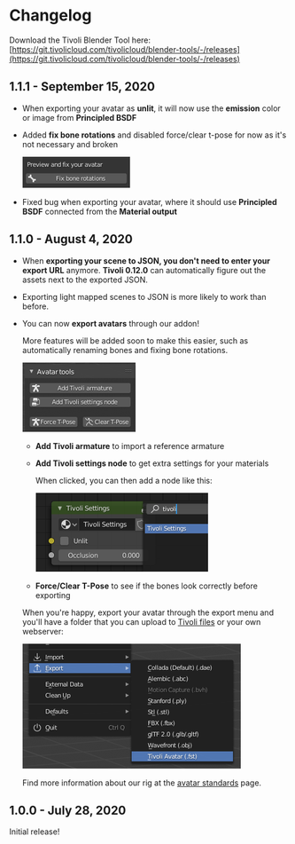# Changelog

Download the Tivoli Blender Tool here:
<br>
[https://git.tivolicloud.com/tivolicloud/blender-tools/-/releases](https://git.tivolicloud.com/tivolicloud/blender-tools/-/releases)

## 1.1.1 - September 15, 2020

-   When exporting your avatar as **unlit**, it will now use the **emission** color or image from **Principled BSDF**

-   Added **fix bone rotations** and disabled force/clear t-pose for now as it's not necessary and broken

    ![Fix bone rotations](changelog/fix-bone-rotations.png)

-   Fixed bug when exporting your avatar, where it should use **Principled BSDF** connected from the **Material output**

## 1.1.0 - August 4, 2020

-   When **exporting your scene to JSON, you don't need to enter your export URL** anymore. **Tivoli 0.12.0** can automatically figure out the assets next to the exported JSON.

-   Exporting light mapped scenes to JSON is more likely to work than before.

-   You can now **export avatars** through our addon!

    More features will be added soon to make this easier, such as automatically renaming bones and fixing bone rotations.

    ![Avatar tools](changelog/avatar-tools.png)

    -   **Add Tivoli armature** to import a reference armature

    -   **Add Tivoli settings node** to get extra settings for your materials

        When clicked, you can then add a node like this:

        ![Tivoli settings node](changelog/tivoli-settings-node.png)

    -   **Force/Clear T-Pose** to see if the bones look correctly before exporting

    When you're happy, export your avatar through the export menu and you'll have a folder that you can upload to [Tivoli files](https://files.tivolicloud.com) or your own webserver:

    ![Export avatar](changelog/export-avatar.png)

    Find more information about our rig at the [avatar standards](../../avatars/avatar-standards) page.

## 1.0.0 - July 28, 2020

Initial release!
